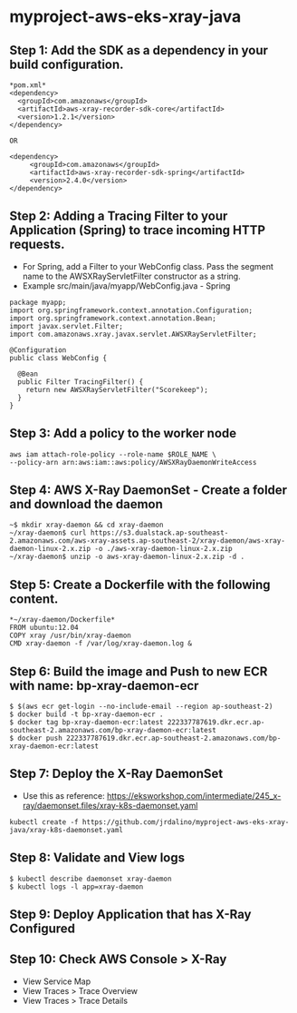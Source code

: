 # myproject-aws-eks-xray-java

## Step 1: Add the SDK as a dependency in your build configuration.
```
*pom.xml*
<dependency>
  <groupId>com.amazonaws</groupId>
  <artifactId>aws-xray-recorder-sdk-core</artifactId>
  <version>1.2.1</version>
</dependency>

OR

<dependency> 
     <groupId>com.amazonaws</groupId> 
     <artifactId>aws-xray-recorder-sdk-spring</artifactId> 
     <version>2.4.0</version> 
</dependency>
```

## Step 2: Adding a Tracing Filter to your Application (Spring) to trace incoming HTTP requests.
- For Spring, add a Filter to your WebConfig class. Pass the segment name to the AWSXRayServletFilter constructor as a string.
- Example src/main/java/myapp/WebConfig.java - Spring
```
package myapp;
import org.springframework.context.annotation.Configuration;
import org.springframework.context.annotation.Bean;
import javax.servlet.Filter;
import com.amazonaws.xray.javax.servlet.AWSXRayServletFilter;

@Configuration
public class WebConfig {

  @Bean
  public Filter TracingFilter() {
    return new AWSXRayServletFilter("Scorekeep");
  }
}
```

## Step 3: Add a policy to the worker node
```
aws iam attach-role-policy --role-name $ROLE_NAME \
--policy-arn arn:aws:iam::aws:policy/AWSXRayDaemonWriteAccess
```

## Step 4: AWS X-Ray DaemonSet - Create a folder and download the daemon
```
~$ mkdir xray-daemon && cd xray-daemon
~/xray-daemon$ curl https://s3.dualstack.ap-southeast-2.amazonaws.com/aws-xray-assets.ap-southeast-2/xray-daemon/aws-xray-daemon-linux-2.x.zip -o ./aws-xray-daemon-linux-2.x.zip
~/xray-daemon$ unzip -o aws-xray-daemon-linux-2.x.zip -d .
```

## Step 5: Create a Dockerfile with the following content.
```
*~/xray-daemon/Dockerfile*
FROM ubuntu:12.04
COPY xray /usr/bin/xray-daemon
CMD xray-daemon -f /var/log/xray-daemon.log &
```

## Step 6: Build the image and Push to new ECR with name: bp-xray-daemon-ecr
```
$ $(aws ecr get-login --no-include-email --region ap-southeast-2)
$ docker build -t bp-xray-daemon-ecr .
$ docker tag bp-xray-daemon-ecr:latest 222337787619.dkr.ecr.ap-southeast-2.amazonaws.com/bp-xray-daemon-ecr:latest
$ docker push 222337787619.dkr.ecr.ap-southeast-2.amazonaws.com/bp-xray-daemon-ecr:latest
```

## Step 7: Deploy the X-Ray DaemonSet
- Use this as reference: https://eksworkshop.com/intermediate/245_x-ray/daemonset.files/xray-k8s-daemonset.yaml
```
kubectl create -f https://github.com/jrdalino/myproject-aws-eks-xray-java/xray-k8s-daemonset.yaml
```

## Step 8: Validate and View logs
```
$ kubectl describe daemonset xray-daemon
$ kubectl logs -l app=xray-daemon
```

## Step 9: Deploy Application that has X-Ray Configured

## Step 10: Check AWS Console > X-Ray
- View Service Map
- View Traces > Trace Overview
- View Traces > Trace Details

